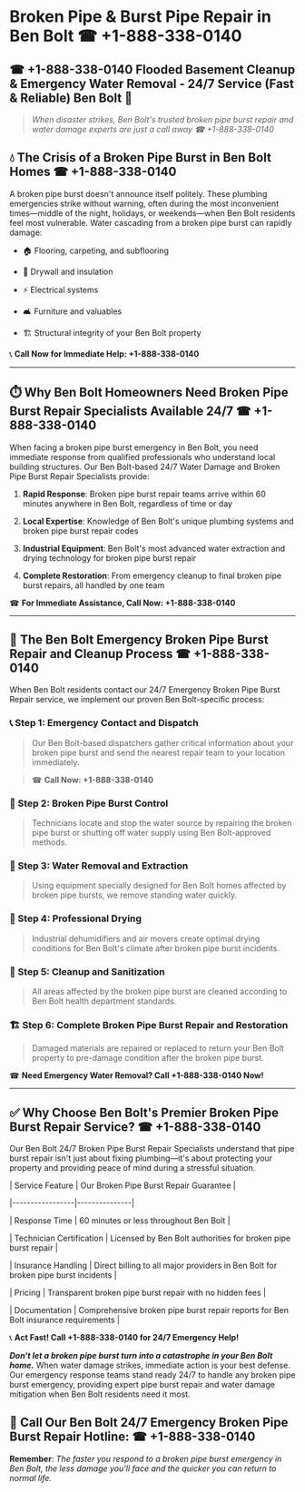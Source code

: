 # Broken Pipe & Burst Pipe Repair in Ben Bolt ☎ +1-888-338-0140  
## ☎ +1-888-338-0140 Flooded Basement Cleanup & Emergency Water Removal - 24/7 Service (Fast & Reliable) Ben Bolt 🚨  

> *When disaster strikes, Ben Bolt's trusted broken pipe burst repair and water damage experts are just a call away ☎ +1-888-338-0140*  

## 💧 The Crisis of a Broken Pipe Burst in Ben Bolt Homes ☎ +1-888-338-0140  

A broken pipe burst doesn't announce itself politely. These plumbing emergencies strike without warning, often during the most inconvenient times—middle of the night, holidays, or weekends—when Ben Bolt residents feel most vulnerable. Water cascading from a broken pipe burst can rapidly damage:  

* 🏠 Flooring, carpeting, and subflooring  
* 🧱 Drywall and insulation  
* ⚡ Electrical systems  
* 🛋️ Furniture and valuables  
* 🏗️ Structural integrity of your Ben Bolt property  

📞 **Call Now for Immediate Help: +1-888-338-0140**  

---  

## ⏱️ Why Ben Bolt Homeowners Need Broken Pipe Burst Repair Specialists Available 24/7 ☎ +1-888-338-0140  

When facing a broken pipe burst emergency in Ben Bolt, you need immediate response from qualified professionals who understand local building structures. Our Ben Bolt-based 24/7 Water Damage and Broken Pipe Burst Repair Specialists provide:  

1. **Rapid Response**: Broken pipe burst repair teams arrive within 60 minutes anywhere in Ben Bolt, regardless of time or day  
2. **Local Expertise**: Knowledge of Ben Bolt's unique plumbing systems and broken pipe burst repair codes  
3. **Industrial Equipment**: Ben Bolt's most advanced water extraction and drying technology for broken pipe burst repair  
4. **Complete Restoration**: From emergency cleanup to final broken pipe burst repairs, all handled by one team  

☎ **For Immediate Assistance, Call Now: +1-888-338-0140**  

---  

## 🔧 The Ben Bolt Emergency Broken Pipe Burst Repair and Cleanup Process ☎ +1-888-338-0140  

When Ben Bolt residents contact our 24/7 Emergency Broken Pipe Burst Repair service, we implement our proven Ben Bolt-specific process:  

### 📞 Step 1: Emergency Contact and Dispatch  
> Our Ben Bolt-based dispatchers gather critical information about your broken pipe burst and send the nearest repair team to your location immediately.  
> ☎ **Call Now: +1-888-338-0140**  

### 🚿 Step 2: Broken Pipe Burst Control  
> Technicians locate and stop the water source by repairing the broken pipe burst or shutting off water supply using Ben Bolt-approved methods.  

### 🌊 Step 3: Water Removal and Extraction  
> Using equipment specially designed for Ben Bolt homes affected by broken pipe bursts, we remove standing water quickly.  

### 💨 Step 4: Professional Drying  
> Industrial dehumidifiers and air movers create optimal drying conditions for Ben Bolt's climate after broken pipe burst incidents.  

### 🧼 Step 5: Cleanup and Sanitization  
> All areas affected by the broken pipe burst are cleaned according to Ben Bolt health department standards.  

### 🏗️ Step 6: Complete Broken Pipe Burst Repair and Restoration  
> Damaged materials are repaired or replaced to return your Ben Bolt property to pre-damage condition after the broken pipe burst.  

☎ **Need Emergency Water Removal? Call +1-888-338-0140 Now!**  

---  

## ✅ Why Choose Ben Bolt's Premier Broken Pipe Burst Repair Service? ☎ +1-888-338-0140  

Our Ben Bolt 24/7 Broken Pipe Burst Repair Specialists understand that pipe burst repair isn't just about fixing plumbing—it's about protecting your property and providing peace of mind during a stressful situation.  

| Service Feature | Our Broken Pipe Burst Repair Guarantee |  
|-----------------|---------------|  
| Response Time | 60 minutes or less throughout Ben Bolt |  
| Technician Certification | Licensed by Ben Bolt authorities for broken pipe burst repair |  
| Insurance Handling | Direct billing to all major providers in Ben Bolt for broken pipe burst incidents |  
| Pricing | Transparent broken pipe burst repair with no hidden fees |  
| Documentation | Comprehensive broken pipe burst repair reports for Ben Bolt insurance requirements |  

📞 **Act Fast! Call +1-888-338-0140 for 24/7 Emergency Help!**  

***Don't let a broken pipe burst turn into a catastrophe in your Ben Bolt home.*** When water damage strikes, immediate action is your best defense. Our emergency response teams stand ready 24/7 to handle any broken pipe burst emergency, providing expert pipe burst repair and water damage mitigation when Ben Bolt residents need it most.  

## 📱 Call Our Ben Bolt 24/7 Emergency Broken Pipe Burst Repair Hotline: ☎ +1-888-338-0140  

**Remember**: *The faster you respond to a broken pipe burst emergency in Ben Bolt, the less damage you'll face and the quicker you can return to normal life.*